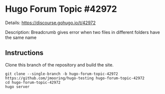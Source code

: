 # Hugo Forum Topic #42972

Details: <https://discourse.gohugo.io/t/42972>

Description: Breadcrumb gives error when two files in different folders have the same name

## Instructions

Clone this branch of the repository and build the site.

```text
git clone --single-branch -b hugo-forum-topic-42972 https://github.com/jmooring/hugo-testing hugo-forum-topic-42972
cd hugo-forum-topic-42972
hugo server
```
